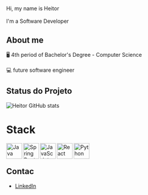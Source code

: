 #

Hi, my name is Heitor
<br><br>
I'm  a Software Developer



<h2>About me</h2>

🖥️ 4th period of Bachelor's Degree - Computer Science
<br><br>
💻 future software engineer

<h2>Status do Projeto</h2> 

![Heitor GitHub stats](https://github-readme-stats.vercel.app/api?username=lucenaheitor&show_icons=true&theme=dracula)


# Stack

<a href="https://www.oracle.com/java/" target="_blank"> <img align="left" alt="Java" height ="42px" src="https://raw.githubusercontent.com/rahul-jha98/github_readme_icons/main/language_and_tools/square/java/java.svg"> </a>
<a href="https://spring.io/" target="_blank"> <img align="left" alt="Spring Boot" height ="42px" src="https://raw.githubusercontent.com/rahul-jha98/github_readme_icons/main/language_and_tools/square/spring/spring.svg"> </a>
<a href="https://developer.mozilla.org/en-US/docs/Web/JavaScript" target="_blank"> <img align="left" alt="JavaScript" height ="42px" src="https://raw.githubusercontent.com/rahul-jha98/github_readme_icons/main/language_and_tools/square/javascript/javascript.svg"> </a>
<a href="https://reactjs.org/" target="_blank"> <img align="left" alt="React" height ="42px" src="https://raw.githubusercontent.com/rahul-jha98/github_readme_icons/main/language_and_tools/square/react/react.svg"> </a>
<a href="https://www.python.org/" target="_blank"> <img align="left" alt="Python" height ="42px" src="https://raw.githubusercontent.com/rahul-jha98/github_readme_icons/main/language_and_tools/square/python/python.svg"> </a>

<br><br>

<h2>Contac</h2>

- [LinkedIn](https://www.linkedin.com/in/heitor-lucena-299225156/)

